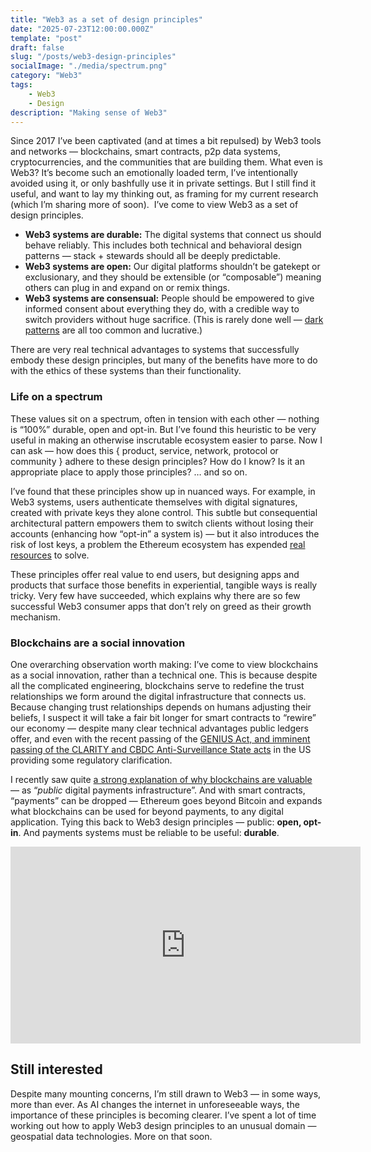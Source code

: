 ```yaml
---
title: "Web3 as a set of design principles"
date: "2025-07-23T12:00:00.000Z"
template: "post"
draft: false
slug: "/posts/web3-design-principles"
socialImage: "./media/spectrum.png"
category: "Web3"
tags:
    - Web3
    - Design
description: "Making sense of Web3"
---
```




Since 2017 I’ve been captivated (and at times a bit repulsed) by Web3 tools and networks — blockchains, smart contracts, p2p data systems, cryptocurrencies, and the communities that are building them. What even is Web3? It’s become such an emotionally loaded term, I’ve intentionally avoided using it, or only bashfully use it in private settings. But I still find it useful, and want to lay my thinking out, as framing for my current research (which I’m sharing more of soon). 
I’ve come to view Web3 as a set of design principles.

- **Web3 systems are durable:** The digital systems that connect us should behave reliably. This includes both technical and behavioral design patterns — stack + stewards should all be deeply predictable.
- **Web3 systems are open:** Our digital platforms shouldn’t be gatekept or exclusionary, and they should be extensible (or “composable”) meaning others can plug in and expand on or remix things.
- **Web3 systems are consensual:** People should be empowered to give informed consent about everything they do, with a credible way to switch providers without huge sacrifice. (This is rarely done well — [dark patterns](https://www.deceptive.design/) are all too common and lucrative.)

There are very real technical advantages to systems that successfully embody these design principles, but many of the benefits have more to do with the ethics of these systems than their functionality. 

### Life on a spectrum

These values sit on a spectrum, often in tension with each other — nothing is “100%” durable, open and opt-in. But I’ve found this heuristic to be very useful in making an otherwise inscrutable ecosystem easier to parse. Now I can ask — how does this { product, service, network, protocol or community } adhere to these design principles? How do I know? Is it an appropriate place to apply those principles? … and so on.

I’ve found that these principles show up in nuanced ways. For example, in Web3 systems, users authenticate themselves with digital signatures, created with private keys they alone control. This subtle but consequential architectural pattern empowers them to switch clients without losing their accounts (enhancing how “opt-in” a system is) — but it also introduces the risk of lost keys, a problem the Ethereum ecosystem has expended [real resources](https://esp.ethereum.foundation/account-abstraction-grants) to solve. 

These principles offer real value to end users, but designing apps and products that surface those benefits in experiential, tangible ways is really tricky. Very few have succeeded, which explains why there are so few successful Web3 consumer apps that don’t rely on greed as their growth mechanism. 

### Blockchains are a social innovation

One overarching observation worth making: I’ve come to view blockchains as a social innovation, rather than a technical one. This is because despite all the complicated engineering, blockchains serve to redefine the trust relationships we form around the digital infrastructure that connects us. Because changing trust relationships depends on humans adjusting their beliefs, I suspect it will take a fair bit longer for smart contracts to “rewire” our economy — despite many clear technical advantages public ledgers offer, and even with the recent passing of the [GENIUS Act, and imminent passing of the CLARITY and CBDC Anti-Surveillance State acts](https://www.atlanticcouncil.org/blogs/new-atlanticist/four-questions-and-expert-answers-on-the-new-us-cryptocurrency-legislation/) in the US providing some regulatory clarification.

I recently saw quite [a strong explanation of why blockchains are valuable](https://www.c-span.org/clip/senate-committee/user-clip-peter-van-valkenburg-explains-bitcoin/5025258) — as “*public* digital payments infrastructure”. And with smart contracts, “payments” can be dropped — Ethereum goes beyond Bitcoin and expands what blockchains can be used for beyond payments, to any digital application. Tying this back to Web3 design principles — public: **open, opt-in**. And payments systems must be reliable to be useful: **durable**. 

<iframe width="560" height="315" src="https://www.youtube.com/embed/REpHLjUNcII" title="YouTube video player" frameborder="0" allow="accelerometer; autoplay; clipboard-write; encrypted-media; gyroscope; picture-in-picture; web-share" allowfullscreen></iframe>

## Still interested

Despite many mounting concerns, I’m still drawn to Web3 — in some ways, more than ever. As AI changes the internet in unforeseeable ways, the importance of these principles is becoming clearer. I’ve spent a lot of time working out how to apply Web3 design principles to an unusual domain — geospatial data technologies. More on that soon.